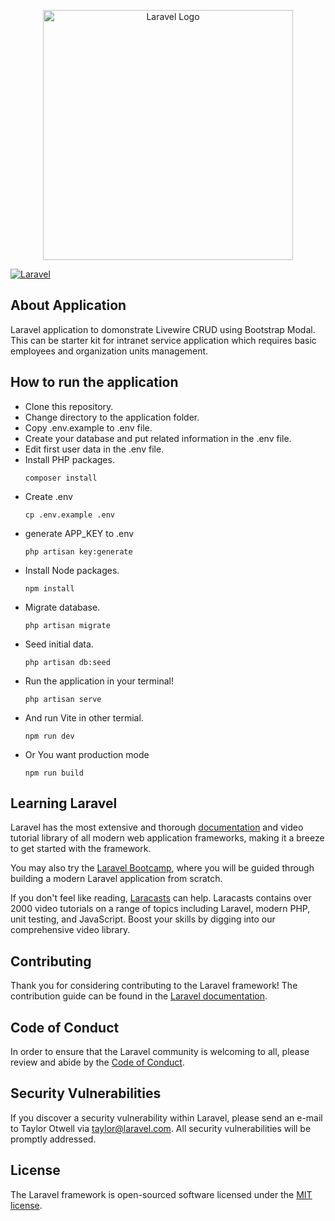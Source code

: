 <p align="center"><a href="https://laravel.com" target="_blank"><img src="https://raw.githubusercontent.com/laravel/art/master/logo-lockup/5%20SVG/2%20CMYK/1%20Full%20Color/laravel-logolockup-cmyk-red.svg" width="400" alt="Laravel Logo"></a></p>

<p align="center">

[![Laravel](https://github.com/mycoding-academy/livewire-organization-crud-demo/actions/workflows/laravel.yml/badge.svg)](https://github.com/mycoding-academy/livewire-organization-crud-demo/actions/workflows/laravel.yml)

## About Application
Laravel application to domonstrate Livewire CRUD using Bootstrap Modal. This can be starter kit for intranet service application which requires basic employees and organization units management.

## How to run the application
- Clone this repository.
- Change directory to the application folder.
- Copy .env.example to .env file.
- Create your database and put related information in the .env file.
- Edit first user data in the .env file.
- Install PHP packages.
  ```
  composer install
  ```
- Create .env
  ```
  cp .env.example .env
  ```
- generate APP_KEY to .env
  ```
  php artisan key:generate
  ```
- Install Node packages.
  ```
  npm install
  ```
- Migrate database.
  ```
  php artisan migrate
  ```
- Seed initial data.
  ```
  php artisan db:seed
  ```
- Run the application in your terminal!
  ```
  php artisan serve
  ```
- And run Vite in other termial.
  ```
  npm run dev
  ```
- Or You want production mode
  ```
  npm run build
  ```

## Learning Laravel

Laravel has the most extensive and thorough [documentation](https://laravel.com/docs) and video tutorial library of all modern web application frameworks, making it a breeze to get started with the framework.

You may also try the [Laravel Bootcamp](https://bootcamp.laravel.com), where you will be guided through building a modern Laravel application from scratch.

If you don't feel like reading, [Laracasts](https://laracasts.com) can help. Laracasts contains over 2000 video tutorials on a range of topics including Laravel, modern PHP, unit testing, and JavaScript. Boost your skills by digging into our comprehensive video library.


## Contributing

Thank you for considering contributing to the Laravel framework! The contribution guide can be found in the [Laravel documentation](https://laravel.com/docs/contributions).

## Code of Conduct

In order to ensure that the Laravel community is welcoming to all, please review and abide by the [Code of Conduct](https://laravel.com/docs/contributions#code-of-conduct).

## Security Vulnerabilities

If you discover a security vulnerability within Laravel, please send an e-mail to Taylor Otwell via [taylor@laravel.com](mailto:taylor@laravel.com). All security vulnerabilities will be promptly addressed.

## License

The Laravel framework is open-sourced software licensed under the [MIT license](https://opensource.org/licenses/MIT).
